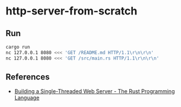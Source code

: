# http-server-from-scratch

## Run

```bash
cargo run
nc 127.0.0.1 8080 <<< 'GET /README.md HTTP/1.1\r\n\r\n'
nc 127.0.0.1 8080 <<< 'GET /src/main.rs HTTP/1.1\r\n\r\n'
```

## References

- [Building a Single-Threaded Web Server - The Rust Programming Language](https://doc.rust-lang.org/book/ch20-01-single-threaded.html)
